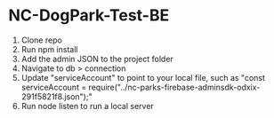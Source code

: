 # NC-DogPark-Test-BE

1. Clone repo
2. Run npm install 
3. Add the admin JSON to the project folder
4. Navigate to db > connection
5. Update "serviceAccount" to point to your local file, such as "const serviceAccount = require("../nc-parks-firebase-adminsdk-odxix-291f5821f8.json");"
6. Run node listen to run a local server
